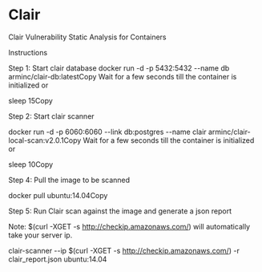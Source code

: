 # Clair
Clair
Vulnerability Static Analysis for Containers

Instructions

Step 1: Start clair database
docker run -d -p 5432:5432 --name db arminc/clair-db:latestCopy
Wait for a few seconds till the container is initialized
or

sleep 15Copy

Step 2: Start clair scanner

docker run -d -p 6060:6060 --link db:postgres --name clair arminc/clair-local-scan:v2.0.1Copy
Wait for a few seconds till the container is initialized
or

sleep 10Copy

Step 4: Pull the image to be scanned

docker pull ubuntu:14.04Copy

Step 5: Run Clair scan against the image and generate a json report

Note: $(curl -XGET -s http://checkip.amazonaws.com/) will automatically take your server ip.

clair-scanner --ip $(curl -XGET -s http://checkip.amazonaws.com/) -r clair_report.json ubuntu:14.04
